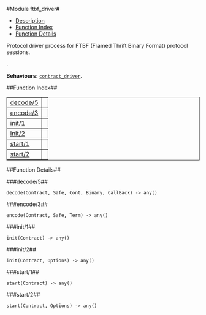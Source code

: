 

#Module ftbf_driver#
* [Description](#description)
* [Function Index](#index)
* [Function Details](#functions)


<p>Protocol driver process for FTBF (Framed Thrift Binary Format)
protocol sessions.</p>.



__Behaviours:__ [`contract_driver`](https://github.com/ubf/ubf/blob/master/doc/contract_driver.md).<a name="index"></a>

##Function Index##


<table width="100%" border="1" cellspacing="0" cellpadding="2" summary="function index"><tr><td valign="top"><a href="#decode-5">decode/5</a></td><td></td></tr><tr><td valign="top"><a href="#encode-3">encode/3</a></td><td></td></tr><tr><td valign="top"><a href="#init-1">init/1</a></td><td></td></tr><tr><td valign="top"><a href="#init-2">init/2</a></td><td></td></tr><tr><td valign="top"><a href="#start-1">start/1</a></td><td></td></tr><tr><td valign="top"><a href="#start-2">start/2</a></td><td></td></tr></table>


<a name="functions"></a>

##Function Details##

<a name="decode-5"></a>

###decode/5##




`decode(Contract, Safe, Cont, Binary, CallBack) -> any()`

<a name="encode-3"></a>

###encode/3##




`encode(Contract, Safe, Term) -> any()`

<a name="init-1"></a>

###init/1##




`init(Contract) -> any()`

<a name="init-2"></a>

###init/2##




`init(Contract, Options) -> any()`

<a name="start-1"></a>

###start/1##




`start(Contract) -> any()`

<a name="start-2"></a>

###start/2##




`start(Contract, Options) -> any()`

